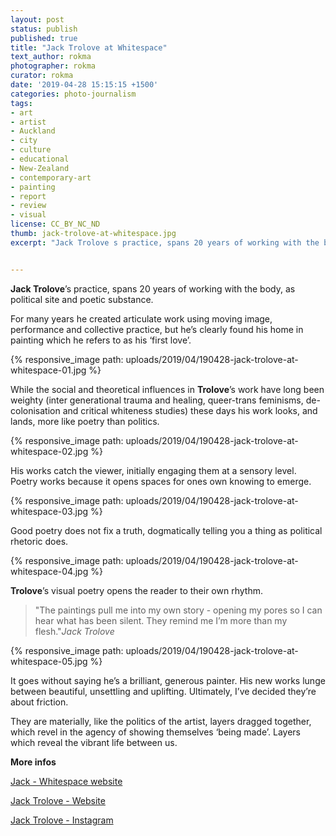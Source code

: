 ```yaml
---
layout: post
status: publish
published: true
title: "Jack Trolove at Whitespace"
text_author: rokma
photographer: rokma
curator: rokma
date: '2019-04-28 15:15:15 +1500'
categories: photo-journalism
tags:
- art   
- artist
- Auckland
- city
- culture
- educational
- New-Zealand
- contemporary-art
- painting
- report
- review
- visual
license: CC_BY_NC_ND
thumb: jack-trolove-at-whitespace.jpg
excerpt: "Jack Trolove s practice, spans 20 years of working with the body, as political site and poetic substance. For many years he created articulate work using moving image, performance and collective practice, but he s clearly found his home in painting which he refers to as his first love."


---
```

**Jack Trolove**’s practice, spans 20 years of working with the body, as political site and poetic substance.

For many years he created articulate work using moving image, performance and collective practice, but he’s clearly found his home in painting which he refers to as his ‘first love’.

{% responsive_image path: uploads/2019/04/190428-jack-trolove-at-whitespace-01.jpg %}

While the social and theoretical influences in **Trolove**’s work have long been weighty (inter generational trauma and healing, queer-trans feminisms, de-colonisation and critical whiteness studies) these days his work looks, and lands, more like poetry than politics.

{% responsive_image path: uploads/2019/04/190428-jack-trolove-at-whitespace-02.jpg %}

His works catch the viewer, initially engaging them at a sensory level. Poetry works because it opens spaces for ones own knowing to emerge.

{% responsive_image path: uploads/2019/04/190428-jack-trolove-at-whitespace-03.jpg %}

Good poetry does not fix a truth, dogmatically telling you a thing as political rhetoric does.

{% responsive_image path: uploads/2019/04/190428-jack-trolove-at-whitespace-04.jpg %}

**Trolove**’s visual poetry opens the reader to their own rhythm.

>"The paintings pull me into my own story - opening my pores so I can hear what has been silent. They remind me I’m more than my flesh."_Jack Trolove_

{% responsive_image path: uploads/2019/04/190428-jack-trolove-at-whitespace-05.jpg %}

It goes without saying he’s a brilliant, generous painter. His new works lunge between beautiful, unsettling and uplifting. Ultimately, I’ve decided they’re about friction.

They are materially, like the politics of the artist, layers dragged together, which revel in the agency of showing themselves ‘being made’. Layers which reveal the vibrant life between us.


**More infos**

[Jack - Whitespace website](https://www.whitespace.co.nz/artists/jack-trolove)

[Jack Trolove - Website](https://jacktrolove.com/)

[Jack Trolove - Instagram](https://www.instagram.com/jack_trolove/)
